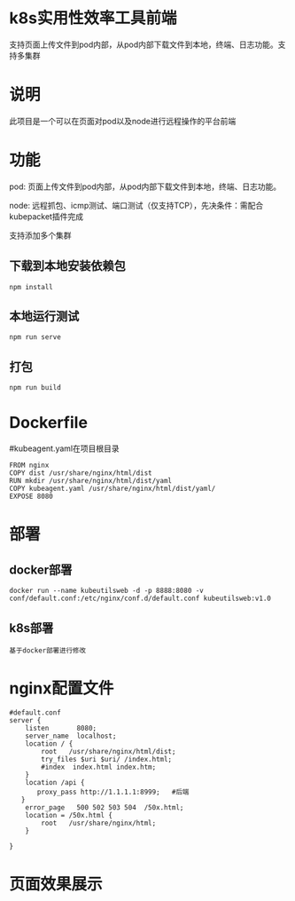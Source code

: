 # k8s实用性效率工具前端
支持页面上传文件到pod内部，从pod内部下载文件到本地，终端、日志功能。支持多集群

# 说明
此项目是一个可以在页面对pod以及node进行远程操作的平台前端

# 功能
pod: 页面上传文件到pod内部，从pod内部下载文件到本地，终端、日志功能。

node: 远程抓包、icmp测试、端口测试（仅支持TCP），先决条件：需配合kubepacket插件完成

支持添加多个集群

## 下载到本地安装依赖包
```
npm install
```

## 本地运行测试
```
npm run serve
```

## 打包
```
npm run build
```

# Dockerfile
#kubeagent.yaml在项目根目录
```
FROM nginx
COPY dist /usr/share/nginx/html/dist
RUN mkdir /usr/share/nginx/html/dist/yaml
COPY kubeagent.yaml /usr/share/nginx/html/dist/yaml/
EXPOSE 8080
```

# 部署
## docker部署
```
docker run --name kubeutilsweb -d -p 8888:8080 -v conf/default.conf:/etc/nginx/conf.d/default.conf kubeutilsweb:v1.0
```

## k8s部署
```
基于docker部署进行修改
```

# nginx配置文件

```
#default.conf
server {
    listen       8080;
    server_name  localhost;
    location / {
        root   /usr/share/nginx/html/dist;
        try_files $uri $uri/ /index.html;
        #index  index.html index.htm;
    }
    location /api {
       proxy_pass http://1.1.1.1:8999;   #后端
   }
    error_page   500 502 503 504  /50x.html;
    location = /50x.html {
        root   /usr/share/nginx/html;
    }

}
```

# 页面效果展示


